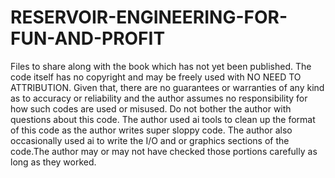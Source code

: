 # RESERVOIR-ENGINEERING-FOR-FUN-AND-PROFIT
Files to share along with the book which has not yet been published. The code itself has no copyright and may be freely used with NO NEED TO ATTRIBUTION. Given that, there are no guarantees or warranties of any kind as to accuracy or reliability and the author assumes no responsibility for how such codes are used or misused. Do not bother the author with questions about this code. The author used ai tools to clean up the format of this code as the author writes super sloppy code. The author also occasionally used ai to write the I/O and or graphics sections of the code.The author may or may not have checked those portions carefully as long as they worked.
